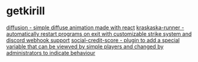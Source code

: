 # getkirill
[diffusion - simple diffuse animation made with react](https://github.com/getkirill/diffusion)
[kraskaska-runner - automatically restart programs on exit with customizable strike system and discord webhook support](https://github.com/getkirill/kraskaska-runner)
[social-credit-score - plugin to add a special variable that can be viewved by simple players and changed by administrators to indicate behaviour](https://github.com/getkirill/social-credit-score)
